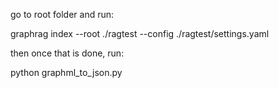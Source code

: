 go to root folder and run:

graphrag index --root ./ragtest --config ./ragtest/settings.yaml


then once that is done, run:

python graphml_to_json.py






